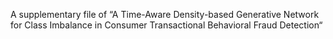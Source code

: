 A supplementary file of “A Time-Aware Density-based Generative Network for Class Imbalance in Consumer Transactional Behavioral Fraud Detection“
